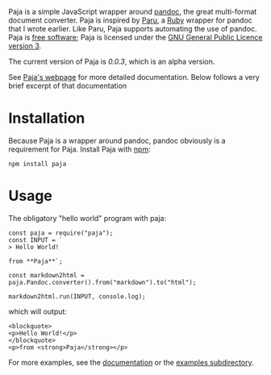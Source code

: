 Paja is a simple JavaScript wrapper around [pandoc](http://pandoc.org/), the
great multi-format document converter. Paja is inspired by
[Paru](https://heerdebeer.org/Software/markdown/paru/), a
[Ruby](https://www.ruby-lang.org/en/) wrapper for pandoc that I wrote earlier.
Like Paru, Paja supports automating the use of pandoc. Paja is [free
software](https://www.gnu.org/philosophy/free-sw.html);
Paja is licensed under the [GNU General Public Licence version
3](https://www.gnu.org/licenses/gpl-3.0.html). 

The current version of Paja is *0.0.3*, which is an alpha version.

See [Paja's webpage](https://heerdebeer.org/Software/markdown/paja/) for more
detailed documentation. Below follows a very brief excerpt of that
documentation

# Installation

Because Paja is a wrapper around pandoc, pandoc obviously is a requirement for
Paja. Install Paja with [npm](https://www.npmjs.com/):

    npm install paja

# Usage

The obligatory "hello world" program with paja:

    const paja = require("paja");
    const INPUT = `
    > Hello World! 

    from **Paja**`;

    const markdown2html = paja.Pandoc.converter().from("markdown").to("html");

    markdown2html.run(INPUT, console.log);

which will output:

    <blockquote>
    <p>Hello World!</p>
    </blockquote>
    <p>from <strong>Paja</strong></p>

For more examples, see the
[documentation](https://heerdebeer.org/Software/markdown/paja/) or the [examples subdirectory](https://github.com/htdebeer/paja/tree/master/examples).

